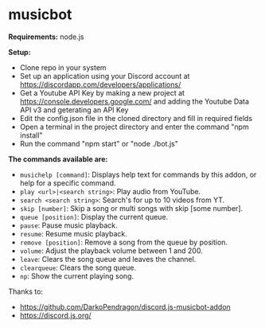 # musicbot

__Requirements:__
  node.js
  
__Setup:__ 
+ Clone repo in your system  
+ Set up an application using your Discord account at https://discordapp.com/developers/applications/  
+ Get a Youtube API Key by making a new project at https://console.developers.google.com/ and adding the Youtube Data API v3 and geterating an API Key  
+ Edit the config.json file in the cloned directory and fill in required fields    
+ Open a terminal in the project directory and enter the command "npm install"  
+ Run the command "npm start" or "node ./bot.js"  

__The commands available are:__   
* `musichelp [command]`: Displays help text for commands by this addon, or help for a specific command.
* `play <url>|<search string>`: Play audio from YouTube.
* `search <search string>`: Search's for up to 10 videos from YT.
* `skip [number]`: Skip a song or multi songs with skip [some number].
* `queue [position]`: Display the current queue.
* `pause`: Pause music playback.
* `resume`: Resume music playback.
* `remove [position]`: Remove a song from the queue by position.
* `volume`: Adjust the playback volume between 1 and 200.
* `leave`: Clears the song queue and leaves the channel.
* `clearqueue`: Clears the song queue.
* `np`: Show the current playing song.  

Thanks to:  
+ https://github.com/DarkoPendragon/discord.js-musicbot-addon   
+ https://discord.js.org/  
